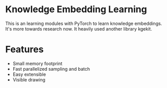 Knowledge Embedding Learning
=====

This is an learning modules with PyTorch to learn knowledge embeddings. It's more towards research now.
It heavily used another library kgekit.

# Features

- Small memory footprint
- Fast parallelized sampling and batch
- Easy extensible
- Visible drawing
